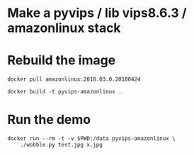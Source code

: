# Make a pyvips / lib vips8.6.3 / amazonlinux stack

# Rebuild the image

	docker pull amazonlinux:2018.03.0.20180424

	docker build -t pyvips-amazonlinux .

# Run the demo

	docker run --rm -t -v $PWD:/data pyvips-amazonlinux \
		./wobble.py test.jpg x.jpg

